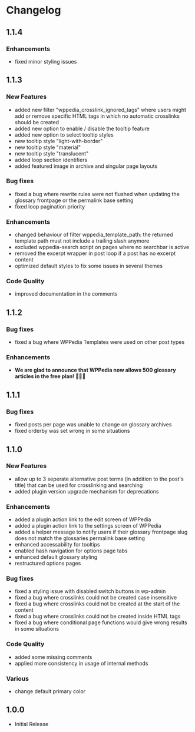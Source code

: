 # Changelog

## 1.1.4
### Enhancements
- fixed minor styling issues

## 1.1.3
### New Features
- added new filter "wppedia_crosslink_ignored_tags" where users might add or remove specific HTML tags in which no automatic crosslinks should be created
- added new option to enable / disable the tooltip feature
- added new option to select tooltip styles
- new tooltip style "light-with-border"
- new tooltip style "material"
- new tooltip style "translucent"
- added loop section identifiers
- added featured image in archive and singular page layouts

### Bug fixes
- fixed a bug where rewrite rules were not flushed when updating the glossary frontpage or the permalink base setting
- fixed loop pagination priority

### Enhancements
- changed behaviour of filter wppedia_template_path: the returned template path must not include a trailing slash anymore
- excluded wppedia-search script on pages where no searchbar is active
- removed the excerpt wrapper in post loop if a post has no excerpt content
- optimized default styles to fix some issues in several themes

### Code Quality
- improved documentation in the comments

## 1.1.2
### Bug fixes
- fixed a bug where WPPedia Templates were used on other post types

### Enhancements
- **We are glad to announce that WPPedia now allows 500 glossary articles in the free plan! 🎉🎉🎉**

## 1.1.1
### Bug fixes
- fixed posts per page was unable to change on glossary archives
- fixed orderby was set wrong in some situations

## 1.1.0
### New Features
- allow up to 3 seperate alternative post terms (in addition to the post's title) that can be used for crosslinking and searching
- added plugin version upgrade mechanism for deprecations

### Enhancements
- added a plugin action link to the edit screen of WPPedia
- added a plugin action link to the settings screen of WPPedia
- added a helper message to notify users if their glossary frontpage slug does not match the glossaries permalink base setting
- enhanced accessability for tooltips
- enabled hash navigation for options page tabs
- enhanced default glossary styling
- restructured options pages

### Bug fixes
- fixed a styling issue with disabled switch buttons in wp-admin
- fixed a bug where crosslinks could not be created case insensitive
- fixed a bug where crosslinks could not be created at the start of the content
- fixed a bug where crosslinks could not be created inside HTML tags
- fixed a bug where conditional page functions would give wrong results in some situations

### Code Quality
- added some missing comments
- applied more consistency in usage of internal methods

### Various
- change default primary color

## 1.0.0
- Initial Release